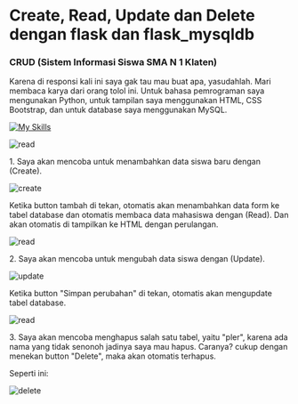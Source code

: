 <h1>Create, Read, Update dan Delete dengan flask dan flask_mysqldb</h1>

<h3>CRUD (Sistem Informasi Siswa SMA N 1 Klaten)</h3>

<p>Karena di responsi kali ini saya gak tau mau buat apa, yasudahlah. Mari membaca karya dari orang tolol ini. Untuk bahasa pemrograman saya mengunakan Python, untuk tampilan saya menggunakan HTML, CSS Bootstrap, dan untuk database saya menggunakan MySQL.</p>

[![My Skills](https://skillicons.dev/icons?i=python,html,css,bootstrap)](https://skillicons.dev)

![read](https://github.com/yogawanadityapratama/responsi-pemrograman-web/assets/123430193/104ff489-794f-4d24-b1c5-2375106d2f36)

<p>1. Saya akan mencoba untuk menambahkan data siswa baru dengan (Create).</p>

![create](https://github.com/yogawanadityapratama/responsi-pemrograman-web/assets/123430193/c8f43860-e211-4daa-9779-65a4a9edf386)

<p>Ketika button tambah di tekan, otomatis akan menambahkan data form ke tabel database dan otomatis membaca data mahasiswa dengan (Read). Dan akan otomatis di tampilkan ke HTML dengan perulangan.</p>

![read](https://github.com/yogawanadityapratama/responsi-pemrograman-web/assets/123430193/104ff489-794f-4d24-b1c5-2375106d2f36)

<p>2. Saya akan mencoba untuk mengubah data siswa dengan (Update).</p>

![update](https://github.com/yogawanadityapratama/responsi-pemrograman-web/assets/123430193/12894893-3b71-45fa-a488-828139ed4b69)

<p>Ketika button "Simpan perubahan" di tekan, otomatis akan mengupdate tabel database.</p>

![read](https://github.com/yogawanadityapratama/responsi-pemrograman-web/assets/123430193/5b8e643d-b874-4d43-a336-d7e03a2a1d93)

<p>3. Saya akan mencoba menghapus salah satu tabel, yaitu "pler", karena ada nama yang tidak senonoh jadinya saya mau hapus. Caranya? cukup dengan menekan button "Delete", maka akan otomatis terhapus.</p>
<p>Seperti ini:</p>

![delete](https://github.com/yogawanadityapratama/responsi-pemrograman-web/assets/123430193/dbec6f87-67a0-4c37-b657-7038f8f1b65a)
